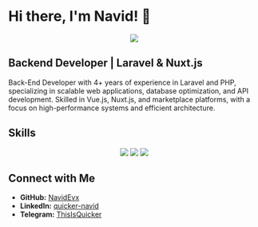 # Hi there, I'm Navid! 👋
<div align="center">
  <img src="https://dz2cdn1.dzone.com/storage/temp/13990138-code-21.gif"/>
</div>

<h2>Backend Developer | Laravel & Nuxt.js</h2>
Back-End Developer with 4+ years of experience in Laravel and PHP, specializing in scalable web applications, database optimization, and API development. Skilled in Vue.js, Nuxt.js, and marketplace platforms, with a focus on high-performance systems and efficient architecture.

<h2> Skills </h2>
<div align="center">
<img src="https://skillicons.dev/icons?i=php,laravel,mysql,postgres,docker&perline=10" />
<img src="https://skillicons.dev/icons?i=js,vue,nuxtjs,tailwind,bootstrap&perline=10" />
<img src="https://skillicons.dev/icons?i=git,github,de&perline=10" />
</div>

<h2> Connect with Me </h2>

- **GitHub:** [NavidEvx](https://github.com/NavidEvx)  
- **LinkedIn:** [quicker-navid](https://www.linkedin.com/in/quicker-navid/)  
- **Telegram:** [ThisIsQuicker](https://t.me/ThisIsQuicker)  
